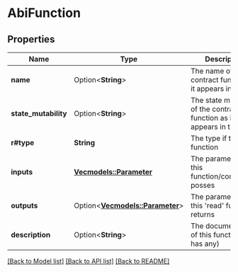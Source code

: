 # AbiFunction

## Properties

Name | Type | Description | Notes
------------ | ------------- | ------------- | -------------
**name** | Option<**String**> | The name of the contract function as it appears in the ABI | [optional]
**state_mutability** | Option<**String**> | The state mutability of the contract function as it appears in the ABI | [optional]
**r#type** | **String** | The type if the function | 
**inputs** | [**Vec<models::Parameter>**](Parameter.md) | The parameters that this function/constructor posses | 
**outputs** | Option<[**Vec<models::Parameter>**](Parameter.md)> | The parameters that this 'read' function returns | [optional]
**description** | Option<**String**> | The documentation of this function (if has any) | [optional]

[[Back to Model list]](../README.md#documentation-for-models) [[Back to API list]](../README.md#documentation-for-api-endpoints) [[Back to README]](../README.md)


